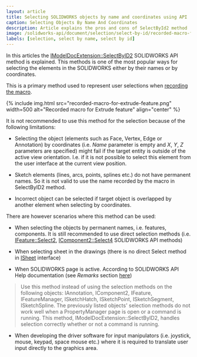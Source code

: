 ```yaml
---
layout: article
title: Selecting SOLIDWORKS objects by name and coordinates using API
caption: Selecting Objects By Name And Coordinates
description: Article explains the pros and cons of SelectById2 method
image: /solidworks-api/document/selection/select-by-id/recorded-macro-for-extrude-feature.png
labels: [selection, select by name, select by id]
---
```

In this articles the [IModelDocExtension::SelectByID2](http://help.solidworks.com/2012/english/api/sldworksapi/solidworks.interop.sldworks~solidworks.interop.sldworks.imodeldocextension~selectbyid2.html) SOLIDWORKS API method is explained. This methods is one of the most popular ways for selecting the elements in the SOLIDWORKS either by their names or by coordinates.

This is a primary method used to represent user selections when [recording the macro](http://help.solidworks.com/2016/english/solidworks/sldworks/t_record_pause_macro.htm).

{% include img.html src="recorded-macro-for-extrude-feature.png" width=500 alt="Recorded macro for Extrude feature" align="center" %}

It is not recommended to use this method for the selection because of the following limitations:

* Selecting the object (elements such as Face, Vertex, Edge or Annotation) by coordinates (i.e. *Name* parameter is empty and *X*, *Y*, *Z* parameters are specified) might fail if the target entity is outside of the active view orientation. I.e. if it is not possible to select this element from the user interface at the current view position.

* Sketch elements (lines, arcs, points, splines etc.) do not have permanent names. So it is not valid to use the name recorded by the macro in SelectByID2 method.

* Incorrect object can be selected if target object is overlapped by another element when selecting by coordinates.

There are however scenarios where this method can be used:

* When selecting the objects by permanent names, i.e. features, components. It is still recommended to use direct selection methods (i.e. [IFeature::Select2](http://help.solidworks.com/2012/english/api/sldworksapi/solidworks.interop.sldworks~solidworks.interop.sldworks.ifeature~select2.html), [IComponent2::Select4](http://help.solidworks.com/2012/english/api/sldworksapi/SOLIDWORKS.Interop.sldworks~SOLIDWORKS.Interop.sldworks.IComponent2~Select4.html) SOLIDWORKS API methods)

* When selecting sheet in the drawings (there is no direct Select method in [ISheet](http://help.solidworks.com/2012/english/api/sldworksapi/solidworks.interop.sldworks~solidworks.interop.sldworks.isheet.html) interface)

* When SOLIDWORKS page is active. According to SOLIDWORKS API Help documentation (see *Remarks* section [here](http://help.solidworks.com/2012/english/api/sldworksapi/solidworks.interop.sldworks~solidworks.interop.sldworks.imodeldocextension~selectbyid2.html))

> Use this method instead of using the selection methods on the following objects: IAnnotation, IComponent2, IFeature, IFeatureManager, ISketchHatch, ISketchPoint, ISketchSegment, ISketchSpline. The previously listed objects' selection methods do not work well when a PropertyManager page is open or a command is running. This method, IModelDocExtension::SelectByID2, handles selection correctly whether or not a command is running.

* When developing the driver software for input manipulators (i.e. joystick, mouse, keypad, space mouse etc.) where it is required to translate user input directly to the graphics area.

